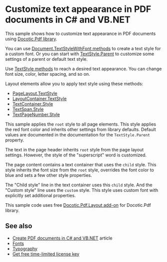 # Customize text appearance in PDF documents in C# and VB.NET
This sample shows how to customize text appearance in PDF documents using [Docotic.Pdf library](https://bitmiracle.com/pdf-library/).

You can use [Document.TextStyleWithFont methods](https://bitmiracle.com/pdf-library/api/layout/document-textstylewithfont) to create a text style for a custom font.
Or you can start with [TextStyle.Parent](https://bitmiracle.com/pdf-library/api/layout/textstyle-parent) to customize some settings of a parent or default text style.

Use [TextStyle methods](https://bitmiracle.com/pdf-library/api/layout/textstyle-methods) to reach a desired text appearance. You can change font size, color, letter spacing, and so on.

Layout elements allow you to apply text style using these methods:
* [PageLayout.TextStyle](https://bitmiracle.com/pdf-library/api/layout/pagelayout-textstyle)
* [LayoutContainer.TextStyle](https://bitmiracle.com/pdf-library/api/layout/layoutcontainer-textstyle)
* [TextContainer.Style](https://bitmiracle.com/pdf-library/api/layout/textcontainer-style)
* [TextSpan.Style](https://bitmiracle.com/pdf-library/api/layout/textspan-style)
* [TextPageNumber.Style](https://bitmiracle.com/pdf-library/api/layout/textpagenumber-style)

This sample applies the `root` style to all page elements. This style applies the red font color and inherits
other settings from library defaults. Default values are documented in the documentation for
the `TextStyle.Parent` property.

The text in the page header inherits `root` style from the page layout settings. However, the style of
the "superscript" word is customized.

The page content contains a text container that uses the `child` style. This style inherits the font size
from the `root` style, overrides the font color to blue and sets a few other style properties.

The "Child style" line in the text container uses this `child` style. And the "Custom style" line uses
the `custom` style. This style uses custom font with explicitly set additional properties.

This sample code uses free [Docotic.Pdf.Layout add-on](https://www.nuget.org/packages/BitMiracle.Docotic.Pdf.Layout/) for Docotic.Pdf library.

## See also
* [Create PDF documents in C# and VB.NET](https://bitmiracle.com/pdf-library/create-pdf.aspx) article
* [Fonts](/Samples/Layout/Fonts)
* [Typography](/Samples/Layout/Typography)
* [Get free time-limited license key](https://bitmiracle.com/pdf-library/download-pdf-library.aspx)